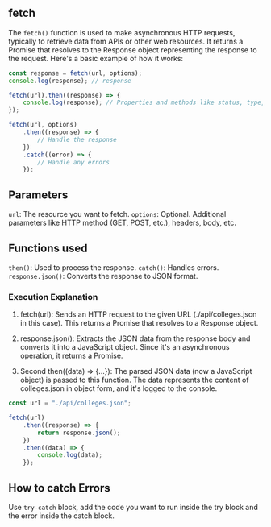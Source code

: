 ## fetch

The `fetch()` function is used to make asynchronous HTTP requests, typically to retrieve data from APIs or other web resources.
It returns a Promise that resolves to the Response object representing the response to the request. Here's a basic example of how it works:

```js
const response = fetch(url, options);
console.log(response); // response
```

```js
fetch(url).then((response) => {
	console.log(response); // Properties and methods like status, type, body, headers
});
```

```js
fetch(url, options)
	.then((response) => {
		// Handle the response
	})
	.catch((error) => {
		// Handle any errors
	});
```

## Parameters

`url`: The resource you want to fetch.
`options`: Optional. Additional parameters like HTTP method (GET, POST, etc.), headers, body, etc.

## Functions used

`then()`: Used to process the response.
`catch()`: Handles errors.
`response.json()`: Converts the response to JSON format.

### Execution Explanation

1. fetch(url): Sends an HTTP request to the given URL (./api/colleges.json in this case). This returns a Promise that resolves to a Response object.

2. response.json(): Extracts the JSON data from the response body and converts it into a JavaScript object. Since it's an asynchronous operation, it returns a Promise.

3. Second then((data) => {...}): The parsed JSON data (now a JavaScript object) is passed to this function. The data represents the content of colleges.json in object form, and it's logged to the console.

```js
const url = "./api/colleges.json";

fetch(url)
	.then((response) => {
		return response.json();
	})
	.then((data) => {
		console.log(data);
	});
```

## How to catch Errors

Use `try-catch` block, add the code you want to run inside the try block and the error inside the catch block.
